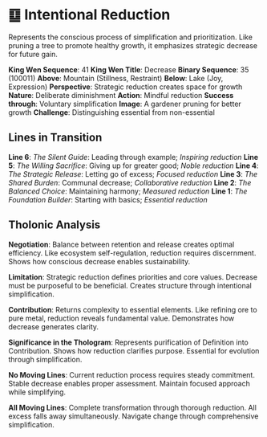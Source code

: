 # ䷨ Intentional Reduction

Represents the conscious process of simplification and prioritization. Like pruning a tree to promote healthy growth, it emphasizes strategic decrease for future gain.


**King Wen Sequence**: 41
**King Wen Title**: Decrease
**Binary Sequence**: 35 (100011)
**Above**: Mountain (Stillness, Restraint)
**Below**: Lake (Joy, Expression)
**Perspective**: Strategic reduction creates space for growth
**Nature**: Deliberate diminishment
**Action**: Mindful reduction
**Success through**: Voluntary simplification
**Image**: A gardener pruning for better growth
**Challenge**: Distinguishing essential from non-essential

## Lines in Transition
**Line 6**: *The Silent Guide*: Leading through example; *Inspiring reduction*
**Line 5**: *The Willing Sacrifice*: Giving up for greater good; *Noble reduction*
**Line 4**: *The Strategic Release*: Letting go of excess; *Focused reduction*
**Line 3**: *The Shared Burden*: Communal decrease; *Collaborative reduction*
**Line 2**: *The Balanced Choice*: Maintaining harmony; *Measured reduction*
**Line 1**: *The Foundation Builder*: Starting with basics; *Essential reduction*

## Tholonic Analysis
**Negotiation**: Balance between retention and release creates optimal efficiency. Like ecosystem self-regulation, reduction requires discernment. Shows how conscious decrease enables sustainability.

**Limitation**: Strategic reduction defines priorities and core values. Decrease must be purposeful to be beneficial. Creates structure through intentional simplification.

**Contribution**: Returns complexity to essential elements. Like refining ore to pure metal, reduction reveals fundamental value. Demonstrates how decrease generates clarity.

**Significance in the Thologram**: Represents purification of Definition into Contribution. Shows how reduction clarifies purpose. Essential for evolution through simplification.

**No Moving Lines**: Current reduction process requires steady commitment. Stable decrease enables proper assessment. Maintain focused approach while simplifying.

**All Moving Lines**: Complete transformation through thorough reduction. All excess falls away simultaneously. Navigate change through comprehensive simplification.
